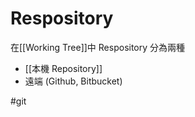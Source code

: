 # Respository 
在[[Working Tree]]中 Respository 分為兩種
- [[本機 Repository]]
- 遠端 (Github, Bitbucket)





#git